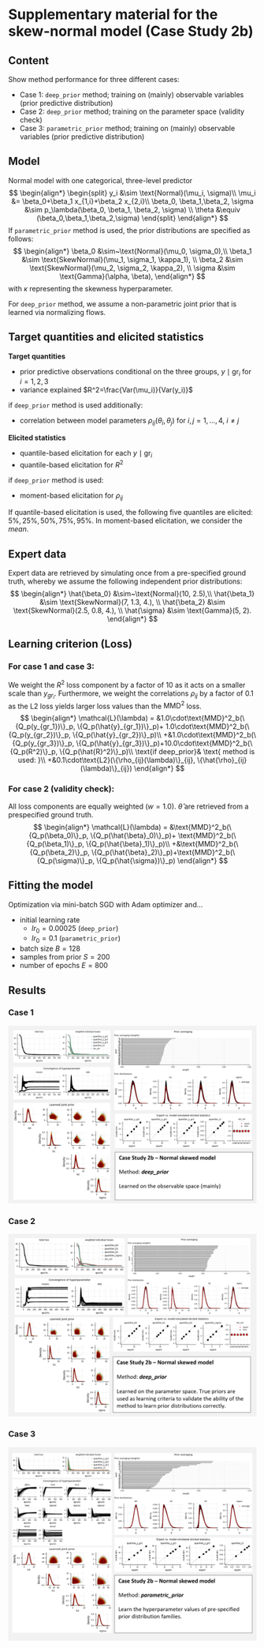 # Supplementary material for the skew-normal model (Case Study 2b)

## Content
Show method performance for three different cases:
+ Case 1: `deep_prior` method; training on (mainly) observable variables (prior predictive distribution)
+ Case 2: `deep_prior` method; training on the parameter space (validity check)
+ Case 3: `parametric_prior` method; training on (mainly) observable variables (prior predictive distribution)

## Model
Normal model with one categorical, three-level predictor
$$
\begin{align*}
    \begin{split}
        y_i &\sim \text{Normal}(\mu_i, \sigma)\\
        \mu_i &= \beta_0+\beta_1 x_{1,i}+\beta_2 x_{2,i}\\
        \beta_0, \beta_1,\beta_2, \sigma &\sim p_\lambda(\beta_0, \beta_1, \beta_2, \sigma) \\
        \theta &\equiv (\beta_0,\beta_1,\beta_2,\sigma) 
    \end{split}
\end{align*}
$$
If `parametric_prior` method is used, the prior distributions are specified as follows:
$$
\begin{align*}
\beta_0 &\sim~\text{Normal}(\mu_0, \sigma_0),\\ 
\beta_1 &\sim \text{SkewNormal}(\mu_1, \sigma_1, \kappa_1), \\
\beta_2 &\sim \text{SkewNormal}(\mu_2, \sigma_2, \kappa_2), \\
\sigma &\sim \text{Gamma}(\alpha, \beta),
\end{align*}
$$
with $\kappa$ representing the skewness hyperparameter.

For `deep_prior` method, we assume a non-parametric joint prior that is learned via normalizing flows.

## Target quantities and elicited statistics
**Target quantities**
+ prior predictive observations conditional on the three groups, $y \mid \text{gr}_i$ for $i=1,2,3$
+ variance explained $R^2=\frac{Var(\mu_i)}{Var(y_i)}$ 

if `deep_prior` method is used additionally:
+ correlation between model parameters $\rho_{ij}(\theta_i,\theta_j)$ for $i,j =1,\ldots,4$, $i\neq j$ 

**Elicited statistics**
+ quantile-based elicitation for each $y \mid \text{gr}_i$
+ quantile-based elicitation for $R^2$

if `deep_prior` method is used:
+ moment-based elicitation for $\rho_{ij}$

If quantile-based elicitation is used, the following five quantiles are elicited: $5\%,25\%,50\%,75\%,95\%$.
In moment-based elicitation, we consider the *mean*.

## Expert data
Expert data are retrieved by simulating once from a pre-specified 
ground truth, whereby we assume the following independent prior distributions:
$$
\begin{align*}
\hat{\beta_0} &\sim~\text{Normal}(10, 2.5),\\
\hat{\beta_1} &\sim \text{SkewNormal}(7, 1.3, 4.), \\
\hat{\beta_2} &\sim \text{SkewNormal}(2.5, 0.8, 4.), \\
\hat{\sigma} &\sim \text{Gamma}(5, 2).
\end{align*}
$$

## Learning criterion (Loss)
### For case 1 and case 3:
We weight the $R^2$ loss component by a factor of $10$ as it acts on a smaller scale than $y_{gr_i}$.
Furthermore, we weight the correlations $\rho_{ij}$ by a factor of $0.1$ as the L2 loss yields larger loss values
than the $\text{MMD}^2$ loss.
$$
\begin{align*}
\mathcal{L}(\lambda) = &1.0\cdot\text{MMD}^2_b(\{Q_p(y_{gr_1})\}_p, \{Q_p(\hat{y}_{gr_1})\}_p)+
1.0\cdot\text{MMD}^2_b(\{Q_p(y_{gr_2})\}_p, \{Q_p(\hat{y}_{gr_2})\}_p)\\
+&1.0\cdot\text{MMD}^2_b(\{Q_p(y_{gr_3})\}_p, \{Q_p(\hat{y}_{gr_3})\}_p)+10.0\cdot\text{MMD}^2_b(\{Q_p(R^2)\}_p, \{Q_p(\hat{R}^2)\}_p)\\
\text{if deep_prior}& \text{ method is used: }\\
+&0.1\cdot\text{L2}(\{\rho_{ij}(\lambda)\}_{ij}, \{\hat{\rho}_{ij}(\lambda)\}_{ij})
\end{align*}
$$
### For case 2 (validity check):
All loss components are equally weighted ($w=1.0$). $\hat{\theta}$ are retrieved from a prespecified ground truth.
$$
\begin{align*}
\mathcal{L}(\lambda) = &\text{MMD}^2_b(\{Q_p(\beta_0)\}_p, \{Q_p(\hat{\beta}_0)\}_p)+
\text{MMD}^2_b(\{Q_p(\beta_1)\}_p, \{Q_p(\hat{\beta}_1)\}_p)\\
+&\text{MMD}^2_b(\{Q_p(\beta_2)\}_p, \{Q_p(\hat{\beta}_2)\}_p)+\text{MMD}^2_b(\{Q_p(\sigma)\}_p, \{Q_p(\hat{\sigma})\}_p)
\end{align*}
$$
## Fitting the model
Optimization via mini-batch SGD with Adam optimizer and...
+ initial learning rate
    + $lr_0=0.00025$ (`deep_prior`)
    + $lr_0=0.1$ (`parametric_prior`)
+ batch size $B=128$
+ samples from prior $S=200$
+ number of epochs $E=800$

## Results 
### Case 1
![normal-skew-deep-observables.png](../figures/supplement/normal-skew-deep-observables.png)
### Case 2
![normal-skew-deep-parameter.png](../figures/supplement/normal-skew-deep-parameter.png)
### Case 3
![normal-skew-parametric.png](../figures/supplement/normal-skew-parametric.png)